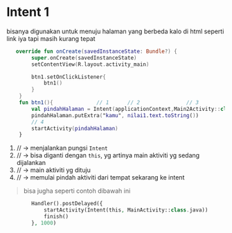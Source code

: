 # Intent 1
bisanya digunakan untuk menuju halaman yang berbeda kalo di html seperti link iya tapi masih kurang tepat

```kotlin
   override fun onCreate(savedInstanceState: Bundle?) {
        super.onCreate(savedInstanceState)
        setContentView(R.layout.activity_main)

        btn1.setOnClickListener{
            btn1()
        }
    }
    fun btn1(){              // 1      // 2               // 3
        val pindahHalaman = Intent(applicationContext,Main2Activity::class.java)
        pindahHalaman.putExtra("kamu", nilai1.text.toString())
        // 4
        startActivity(pindahHalaman)
    }
```
1. // -> menjalankan pungsi `Intent`
2. // -> bisa diganti dengan `this`, yg artinya main aktiviti yg sedang dijalankan
3. // -> main aktiviti yg dituju 
4. // -> memulai pindah aktiviti dari tempat sekarang ke intent 

> bisa jugha seperti contoh dibawah ini
```php
        Handler().postDelayed({
            startActivity(Intent(this, MainActivity::class.java))
            finish()
        }, 1000)
```
